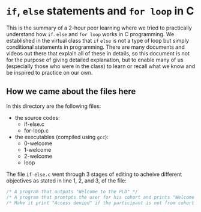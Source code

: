 # `if`, `else` statements and `for loop` in C
This is the summary of a 2-hour peer learning where we tried to practically understand how `if`. `else` and `for loop` works in C programming. We established in the virtual class that `if` `else` is not a type of loop but simply conditional statements in programming.
There are many documents and videos out there that explain all of these in details, so this document is not for the purpose of giving detailed explanation, but to enable many of us (especially those who were in the class) to learn or recall what we know and be inspired to practice on our own.

## How we came about the files here
In this directory are the following files:
- the source codes:
  - if-else.c
  - for-loop.c
- the executables (compiled using `gcc`):
  - 0-welcome
  - 1-welcome
  - 2-welcome
  - loop

The file `if-else.c` went through 3 stages of editing to acheive different objectives as stated in line 1, 2, and 3, of the file:

```c
/* A program that outputs "Welcome to the PLD" */
/* A program that promtpts the user for his cohort and prints "Welcome to the PLD" */
/* Make it print "Access denied" if the participant is not from cohort 10*/
```

